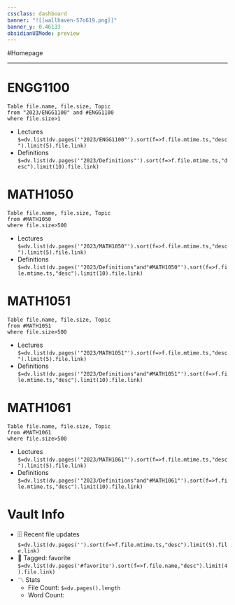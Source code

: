 ```yaml
---
cssclass: dashboard
banner: "![[wallhaven-57o619.png]]"
banner_y: 0.46133
obsidianUIMode: preview
---
```

#Homepage 

---
# ENGG1100
```dataview
Table file.name, file.size, Topic
from "2023/ENGG1100" and #ENGG1100
where file.size>1
```

- Lectures `$=dv.list(dv.pages('"2023/ENGG1100"').sort(f=>f.file.mtime.ts,"desc").limit(5).file.link)`
- Definitions `$=dv.list(dv.pages('"2023/Definitions"').sort(f=>f.file.mtime.ts,"desc").limit(10).file.link)`


# MATH1050
```dataview
Table file.name, file.size, Topic
from #MATH1050
where file.size>500
```
- Lectures `$=dv.list(dv.pages('"2023/MATH1050"').sort(f=>f.file.mtime.ts,"desc").limit(5).file.link)`
- Definitions `$=dv.list(dv.pages('"2023/Definitions"and"#MATH1050"').sort(f=>f.file.mtime.ts,"desc").limit(10).file.link)`

# MATH1051
```dataview
Table file.name, file.size, Topic
from #MATH1051
where file.size>500
```
- Lectures `$=dv.list(dv.pages('"2023/MATH1051"').sort(f=>f.file.mtime.ts,"desc").limit(5).file.link)`
- Definitions `$=dv.list(dv.pages('"2023/Definitions"and"#MATH1051"').sort(f=>f.file.mtime.ts,"desc").limit(10).file.link)`

# MATH1061
```dataview
Table file.name, file.size, Topic
from #MATH1061
where file.size>500
```
- Lectures `$=dv.list(dv.pages('"2023/MATH1061"').sort(f=>f.file.mtime.ts,"desc").limit(5).file.link)`
- Definitions `$=dv.list(dv.pages('"2023/Definitions"and"#MATH1061"').sort(f=>f.file.mtime.ts,"desc").limit(10).file.link)`

# Vault Info

-   🗄️ Recent file updates `$=dv.list(dv.pages('').sort(f=>f.file.mtime.ts,"desc").limit(5).file.link)`
-   🔖 Tagged: favorite `$=dv.list(dv.pages('#favorite').sort(f=>f.file.name,"desc").limit(4).file.link)`
-   〽️ Stats
    -   File Count: `$=dv.pages().length`
    -   Word Count: 